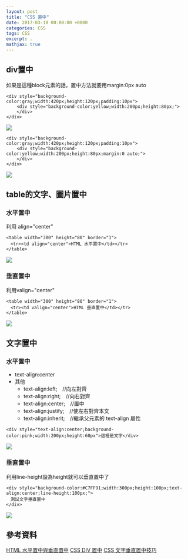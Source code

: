```yaml
---
layout: post
title: "CSS 置中"
date: 2017-03-18 00:00:00 +0800
categories: CSS
tags: CSS
excerpt: .
mathjax: true
---
```

## div置中
如果是這種block元素的話，置中方法就要用margin:0px auto

```
<div style="background-color:gray;width:420px;height:120px;padding:10px">
    <div style="background-color:yellow;width:200px;height:80px;">
    </div>
</div>
```

![](https://i.imgur.com/nScJy0I.png)

```
<div style="background-color:gray;width:420px;height:120px;padding:10px">
    <div style="background-color:yellow;width:200px;height:80px;margin:0 auto;">
    </div>
</div>
```

![](https://i.imgur.com/Fac1Drg.png)


## table的文字、圖片置中

### 水平置中

利用 align="center"

```
<table width="300" height="80" border="1">
　<tr><td align="center">HTML 水平置中</td></tr>
</table>
```

![](https://i.imgur.com/0Pd9ARR.png)

### 垂直置中

利用valign="center"

```
<table width="300" height="80" border="1">
　<tr><td valign="center">HTML 垂直置中</td></tr>
</table>
```

![](https://i.imgur.com/catYZTB.png)

## 文字置中

### 水平置中

* text-align:center
* 其他
    * text-align:left;　//向左對齊
    * text-align:right;　//向右對齊
    * text-align:center;　//置中
    * text-align:justify;　//使左右對齊本文
    * text-align:inherit;　//繼承父元素的 text-align 屬性

```
<div style="text-align:center;background-color:pink;width:200px;height:60px">這裡是文字</div>
```

![](https://i.imgur.com/QKf9OId.png)

### 垂直置中

利用line-height設為height就可以垂直置中了

```
<div style="background-color:#C7FF91;width:300px;height:100px;text-align:center;line-height:100px;">
　測試文字垂直置中
</div>
```

![](https://i.imgur.com/POlmeD8.png)



## 參考資料<br>
[HTML 水平置中與垂直置中](http://www.wibibi.com/info.php?tid=148)
[CSS DIV 置中](http://www.wibibi.com/info.php?tid=147)
[CSS 文字垂直置中技巧](http://www.wibibi.com/info.php?tid=151)
